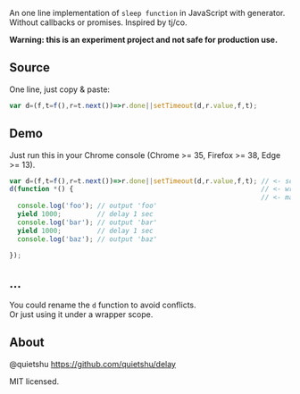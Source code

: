 An one line implementation of `sleep function` in JavaScript with generator.  
Without callbacks or promises. Inspired by tj/co.

__Warning: this is an experiment project and not safe for production use.__

## Source

One line, just copy & paste:

```javascript
var d=(f,t=f(),r=t.next())=>r.done||setTimeout(d,r.value,f,t); 
```

## Demo

Just run this in your Chrome console (Chrome >= 35, Firefox >= 38, Edge >= 13).

```javascript
var d=(f,t=f(),r=t.next())=>r.done||setTimeout(d,r.value,f,t); // <- source code
d(function *() {                                               // <- wrapper
                                                               // <- magic
  console.log('foo'); // output 'foo'
  yield 1000;         // delay 1 sec
  console.log('bar'); // output 'bar'
  yield 1000;         // delay 1 sec
  console.log('baz'); // output 'baz'
  
});
```

## ...

You could rename the `d` function to avoid conflicts.  
Or just using it under a wrapper scope. 

## About

@quietshu https://github.com/quietshu/delay

MIT licensed.
